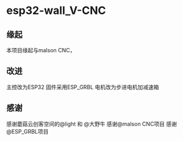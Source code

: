 # esp32-wall_V-CNC
## 缘起
本项目缘起与malson CNC，
## 改进
主控改为ESP32
固件采用ESP_GRBL
电机改为步进电机加减速箱
## 感谢
感谢蘑菇云创客空间的@light 和 @大野牛
感谢@malson CNC项目
感谢@ESP_GRBL项目
